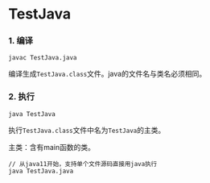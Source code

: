 # TestJava

### 1. 编译

`javac TestJava.java`

编译生成`TestJava.class`文件。java的文件名与类名必须相同。

### 2. 执行

`java TestJava`

执行`TestJava.class`文件中名为`TestJava`的主类。

主类：含有main函数的类。

```
// 从java11开始，支持单个文件源码直接用java执行
java TestJava.java
```

